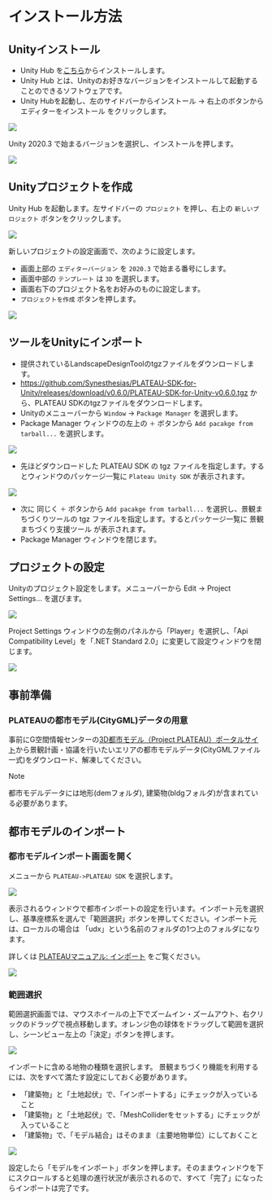 # インストール方法
## Unityインストール
- Unity Hub を[こちら](https://unity3d.com/jp/get-unity/download)からインストールします。
- Unity Hub とは、Unityのお好きなバージョンをインストールして起動することのできるソフトウェアです。
- Unity Hubを起動し、左のサイドバーからインストール → 右上のボタンからエディターをインストール をクリックします。

![](..\resources\install\unityHubMenu.png)

Unity 2020.3 で始まるバージョンを選択し、インストールを押します。

![](..\resources\install\unityHubInstall.png)

## Unityプロジェクトを作成
Unity Hub を起動します。左サイドバーの `プロジェクト` を押し、右上の `新しいプロジェクト` ボタンをクリックします。

![](..\resources\install\unityHubProject.png)

新しいプロジェクトの設定画面で、次のように設定します。 
- 画面上部の `エディターバージョン` を `2020.3` で始まる番号にします。 
- 画面中部の `テンプレート` は `3D` を選択します。  
- 画面右下のプロジェクト名をお好みのものに設定します。 
- `プロジェクトを作成` ボタンを押します。

![](..\resources\install\createProject.png)

## ツールをUnityにインポート
- 提供されているLandscapeDesignToolのtgzファイルをダウンロードします。
- https://github.com/Synesthesias/PLATEAU-SDK-for-Unity/releases/download/v0.6.0/PLATEAU-SDK-for-Unity-v0.6.0.tgz
から、PLATEAU SDKのtgzファイルをダウンロードします。
- Unityのメニューバーから `Window` → `Package Manager` を選択します。
- Package Manager ウィンドウの左上の `＋` ボタンから `Add pacakge from tarball...` を選択します。 

![](..\resources\install\addPacakge.png)

- 先ほどダウンロードした PLATEAU SDK の tgz ファイルを指定します。するとウィンドウのパッケージ一覧に `Plateau Unity SDK` が表示されます。

![](..\resources\install\packageManager.png)

- 次に 同じく `＋` ボタンから `Add pacakge from tarball...` を選択し、景観まちづくりツールの tgz ファイルを指定します。するとパッケージ一覧に 景観まちづくり支援ツール が表示されます。
- Package Manager ウィンドウを閉じます。

## プロジェクトの設定
Unityのプロジェクト設定をします。メニューバーから Edit → Project Settings… を選びます。

![](..\resources\install\editMenu.png)

Project Settings ウィンドウの左側のパネルから「Player」を選択し、「Api Compatibility Level」を「.NET Standard 2.0」に変更して設定ウィンドウを閉じます。

![](..\resources\install\apiCompatibilityLevel.png)

## 事前準備
### PLATEAUの都市モデル(CityGML)データの用意
事前にG空間情報センターの[3D都市モデル（Project PLATEAU）ポータルサイト](https://www.geospatial.jp/ckan/dataset/plateau)から景観計画・協議を行いたいエリアの都市モデルデータ(CityGMLファイル一式)をダウンロード、解凍してください。

> [!NOTE]  
> 都市モデルデータには地形(demフォルダ), 建築物(bldgフォルダ)が含まれている必要があります。

## 都市モデルのインポート
### 都市モデルインポート画面を開く
メニューから `PLATEAU->PLATEAU SDK` を選択します。

![](..\resources\install\plateauMenu.png)

表示されるウィンドウで都市インポートの設定を行います。インポート元を選択し、基準座標系を選んで「範囲選択」ボタンを押してください。インポート元は、ローカルの場合は 「udx」という名前のフォルダの1つ上のフォルダになります。

詳しくは [PLATEAUマニュアル: インポート](https://synesthesias.github.io/PLATEAU-SDK-for-Unity/manual/ImportCityModels.html) をご覧ください。

![](..\resources\install\plateauSdkMenu.png)

### 範囲選択
範囲選択画面では、マウスホイールの上下でズームイン・ズームアウト、右クリックのドラッグで視点移動します。オレンジ色の球体をドラッグして範囲を選択し、シーンビュー左上の「決定」ボタンを押します。

![](..\resources\install\rangeSelectionScreen.png)

インポートに含める地物の種類を選択します。
景観まちづくり機能を利用するには、次をすべて満たす設定にしておく必要があります。

- 「建築物」と「土地起伏」で、「インポートする」にチェックが入っていること
- 「建築物」と「土地起伏」で、「MeshColliderをセットする」にチェックが入っていること
- 「建築物」で、「モデル結合」はそのまま（主要地物単位）にしておくこと

![](..\resources\install\geographicFeatureSetting.png)

設定したら「モデルをインポート」ボタンを押します。そのままウィンドウを下にスクロールすると処理の進行状況が表示されるので、すべて「完了」になったらインポートは完了です。